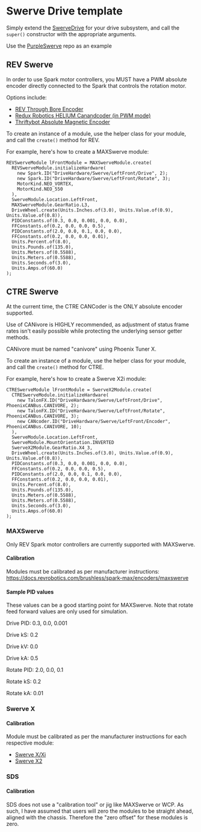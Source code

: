 # Swerve Drive template

Simply extend the [SwerveDrive](src/main/java/org/lasarobotics/drive/swerve/SwerveDrive.java) for your drive subsystem, and call the `super()` constructor with the appropriate arguments.

Use the [PurpleSwerve](https://github.com/lasarobotics/PurpleSwerve) repo as an example

## REV Swerve

In order to use Spark motor controllers, you MUST have a PWM absolute encoder directly connected to the Spark that controls the rotation motor.

Options include:
 * [REV Through Bore Encoder](https://www.revrobotics.com/rev-11-1271/)
 * [Redux Robotics HELIUM Canandcoder (in PWM mode)](https://shop.reduxrobotics.com/helium-canandmag/)
 * [Thriftybot Absolute Magnetic Encoder](https://www.thethriftybot.com/products/thrifty-absolute-magnetic-encoder)

 To create an instance of a module, use the helper class for your module, and call the `create()` method for REV.

 For example, here's how to create a MAXSwerve module:
 ```
REVSwerveModule lFrontModule = MAXSwerveModule.create(
   REVSwerveModule.initializeHardware(
     new Spark.ID("DriveHardware/Swerve/LeftFront/Drive", 2);
     new Spark.ID("DriveHardware/Swerve/LeftFront/Rotate", 3);
     MotorKind.NEO_VORTEX,
     MotorKind.NEO_550
   ),
   SwerveModule.Location.LeftFront,
   MAXSwerveModule.GearRatio.L3,
   DriveWheel.create(Units.Inches.of(3.0), Units.Value.of(0.9), Units.Value.of(0.8)),
   PIDConstants.of(0.3, 0.0, 0.001, 0.0, 0.0),
   FFConstants.of(0.2, 0.0, 0.0, 0.5),
   PIDConstants.of(2.0, 0.0, 0.1, 0.0, 0.0),
   FFConstants.of(0.2, 0.0, 0.0, 0.01),
   Units.Percent.of(8.0),
   Units.Pounds.of(135.0),
   Units.Meters.of(0.5588),
   Units.Meters.of(0.5588),
   Units.Seconds.of(3.0),
   Units.Amps.of(60.0)
);
```

## CTRE Swerve

 At the current time, the CTRE CANCoder is the ONLY absolute encoder supported.

 Use of CANivore is HIGHLY recommended, as adjustment of status frame rates isn't easily possible while protecting the underlying sensor getter methods.

 CANivore must be named "canivore" using Phoenix Tuner X.

 To create an instance of a module, use the helper class for your module, and call the `create()` method for CTRE.

For example, here's how to create a Swerve X2i module:
 ```
CTRESwerveModule lFrontModule = SwerveX2Module.create(
   CTRESwerveModule.initializeHardware(
     new TalonFX.ID("DriveHardware/Swerve/LeftFront/Drive", PhoenixCANBus.CANIVORE, 2);
     new TalonFX.ID("DriveHardware/Swerve/LeftFront/Rotate", PhoenixCANBus.CANIVORE, 3);
     new CANcoder.ID("DriveHardware/Swerve/LeftFront/Encoder", PhoenixCANBus.CANIVORE, 10);
   ),
   SwerveModule.Location.LeftFront,
   SwerveModule.MountOrientation.INVERTED
   SwerveX2Module.GearRatio.X4_3,
   DriveWheel.create(Units.Inches.of(3.0), Units.Value.of(0.9), Units.Value.of(0.8)),
   PIDConstants.of(0.3, 0.0, 0.001, 0.0, 0.0),
   FFConstants.of(0.2, 0.0, 0.0, 0.5),
   PIDConstants.of(2.0, 0.0, 0.1, 0.0, 0.0),
   FFConstants.of(0.2, 0.0, 0.0, 0.01),
   Units.Percent.of(8.0),
   Units.Pounds.of(135.0),
   Units.Meters.of(0.5588),
   Units.Meters.of(0.5588),
   Units.Seconds.of(3.0),
   Units.Amps.of(60.0)
);
```

### MAXSwerve

Only REV Spark motor controllers are currently supported with MAXSwerve.

#### Calibration
Modules must be calibrated as per manufacturer instructions:
https://docs.revrobotics.com/brushless/spark-max/encoders/maxswerve

#### Sample PID values
These values can be a good starting point for MAXSwerve.
Note that rotate feed forward values are only used for simulation.

Drive PID: 0.3, 0.0, 0.001

Drive kS: 0.2

Drive kV: 0.0

Drive kA: 0.5

Rotate PID: 2.0, 0.0, 0.1

Rotate kS: 0.2

Rotate kA: 0.01

### Swerve X

#### Calibration
Module must be calibrated as per the manufacturer instructions for each respective module:
 * [Swerve X/Xi](https://docs.wcproducts.com/wcp-swervex/overview-and-features/zeroing-module)
 * [Swerve X2](https://docs.wcproducts.com/wcp-swerve-x2/overview-and-features/zeroing-module)

### SDS

#### Calibration
SDS does not use a "calibration tool" or jig like MAXSwerve or WCP. As such, I have assumed that users will zero the modules to be straight ahead, aligned with the chassis. Therefore the "zero offset" for these modules is zero.